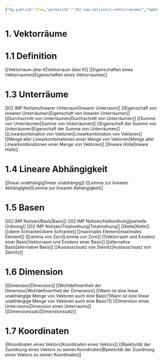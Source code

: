 ```yaml
---
{"dg-publish":true,"permalink":"/02-imp-notizen/1-vektorraeume/","dgHomeLink":true,"dgPassFrontmatter":false}
---
```


# 1. Vektorräume
# 1.1 Definition
[[Vektorraum über K|Vektorraum über K]]
[[Eigenschaften eines Vektorraumes|Eigenschaften eines Vektorraumes]]

# 1.3 Unterräume
[[02 IMP Notizen/linearer Unterraum|linearer Unterraum]]
[[Eigenschaft von linearen Unterräumen|Eigenschaft von linearen Unterräumen]]
[[Durchschnitt von Unterräumen|Durchschnitt von Unterräumen]]
[[Summe von Unterräumen|Summe von Unterräumen]]
[[Eigenschaft der Summe von Unterräumen|Eigenschaft der Summe von Unterräumen]]
[[Linearkombination von Vektoren|Linearkombination von Vektoren]]
[[Menge aller Linearkombinationen einer Menge von Vektoren|Menge aller Linearkombinationen einer Menge von Vektoren]]
[[lineare Hülle|lineare Hülle]]
# 1.4 Lineare Abhängigkeit
[[linear unabhängig|linear unabhängig]]
[[Lemma zur linearen Abhängigkeit|Lemma zur linearen Abhängigkeit]]
# 1.5 Basen
[[02 IMP Notizen/Basis|Basis]] 
[[02 IMP Notizen/Halbordnung|partielle Ordnung]]
[[02 IMP Notizen/Totalordnung|Totalordnung]]
[[Kette|Kette]]
[[obere Schranke|obere Schranke]]
[[maximales Element|maximales Element]]
[[Lemma von Zorn|Lemma von Zorn]]
[[Vektorraum und Existenz einer Basis|Vektorraum und Existenz einer Basis]]
[[alternative Basis|alternative Basis]]
[[Austauschsatz von Steinitz|Austauschsatz von Steinitz]]

# 1.6 Dimension
[[Dimension|Dimension]]
[[Wohldefiniertheit der Dimension|Wohldefiniertheit der Dimension]]
[[Wann ist eine linear unabhängige Menge von Vektoren auch eine Basis?|Wann ist eine linear unabhängige Menge von Vektoren auch eine Basis?]]
[[Dimension eines Unterraums|Dimension eines Unterraums]]
[[Dimensionssatz|Dimensionssatz]]
# 1.7 Koordinaten
[[Koordinaten eines Vektors|Koordinaten eines Vektors]]
[[Bijektivität der Zuordnung eines Vektors zu seinen Koordinaten|Bijektivität der Zuordnung eines Vektors zu seinen Koordinaten]]



